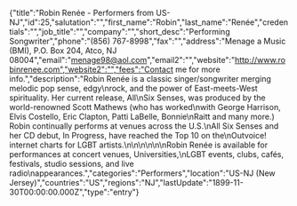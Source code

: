{"title":"Robin Renée - Performers from US-NJ","id":25,"salutation":"","first_name":"Robin","last_name":"Renée","credentials":"","job_title":"","company":"","short_desc":"Performing Songwriter","phone":"(856) 767-8998","fax":"","address":"Menage a Music (BMI), P.O. Box 204, Atco, NJ 08004","email":"menage98@aol.com","email2":"","website":"http://www.robinrenee.com","website2":"","fees":"Contact me for more info.","description":"Robin Renée is a classic singer/songwriter merging melodic pop sense, edgy\nrock, and the power of East-meets-West spirituality. Her current release, All\nSix Senses, was produced by the world-renowned Scott Mathews (who has worked\nwith George Harrison, Elvis Costello, Eric Clapton, Patti LaBelle, Bonnie\nRaitt and many more.)  Robin continually performs at venues across the U.S.\nAll Six Senses and her CD debut, In Progress, have reached the Top 10 on the\nOutvoice! internet charts for  LGBT artists.\n\n\n\n\n\nRobin Renée is available for performances at concert venues, Universities,\nLGBT events, clubs, cafés, festivals, studio sessions, and live radio\nappearances.","categories":"Performers","location":"US-NJ (New Jersey)","countries":"US","regions":"NJ","lastUpdate":"1899-11-30T00:00:00.000Z","type":"entry"}
